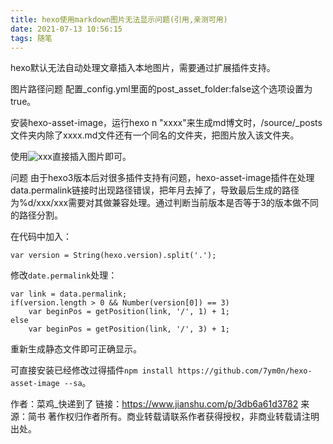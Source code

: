 ```yaml
---
title: hexo使用markdown图片无法显示问题(引用,亲测可用)
date: 2021-07-13 10:56:15
tags: 随笔
---
```


hexo默认无法自动处理文章插入本地图片，需要通过扩展插件支持。

图片路径问题
配置_config.yml里面的post_asset_folder:false这个选项设置为true。

安装hexo-asset-image，运行hexo n "xxxx"来生成md博文时，/source/_posts文件夹内除了xxxx.md文件还有一个同名的文件夹，把图片放入该文件夹。

使用![xxx](xxx/xxx.png)直接插入图片即可。

问题
由于hexo3版本后对很多插件支持有问题，hexo-asset-image插件在处理data.permalink链接时出现路径错误，把年月去掉了，导致最后生成的路径为%d/xxx/xxx需要对其做兼容处理。通过判断当前版本是否等于3的版本做不同的路径分割。

在代码中加入：
```
var version = String(hexo.version).split('.');
```

修改`date.permalink`处理：
```
var link = data.permalink;  
if(version.length > 0 && Number(version[0]) == 3) 
    var beginPos = getPosition(link, '/', 1) + 1; 
else 
    var beginPos = getPosition(link, '/', 3) + 1;
```
重新生成静态文件即可正确显示。

可直接安装已经修改过得插件`npm install https://github.com/7ym0n/hexo-asset-image --sa`。

作者：菜鸡_快递到了
链接：https://www.jianshu.com/p/3db6a61d3782
来源：简书
著作权归作者所有。商业转载请联系作者获得授权，非商业转载请注明出处。